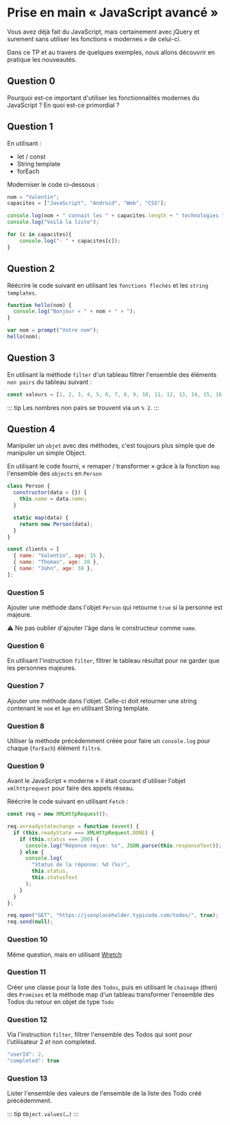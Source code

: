 # Prise en main « JavaScript avancé »

Vous avez déjà fait du JavaScript, mais certainement avec jQuery et surement sans utiliser les fonctions « modernes » de celui-ci.

Dans ce TP et au travers de quelques exemples, nous allons découvrir en pratique les nouveautés.

## Question 0

Pourquoi est-ce important d'utiliser les fonctionnalités modernes du JavaScript ? En quoi est-ce primordial ?

## Question 1

En utilisant :

- let / const
- String template
- forEach

Moderniser le code ci-dessous :

```JavaScript
nom = "Valentin";
capacites = ["JavaScript", "Android", "Web", "CSS"];

console.log(nom + " connait les " + capacites.length + " technologies ");
console.log("Voilà la liste");

for (c in capacites){
    console.log("- " + capacites[c]);
}
```

## Question 2

Réécrire le code suivant en utilisant les `fonctions flechés` et les `string templates`.

```javascript
function hello(nom) {
  console.log("Bonjour « " + nom + " » ");
}

var nom = prompt("Votre nom");
hello(nom);
```

## Question 3

En utilisant la méthode `filter` d'un tableau filtrer l'ensemble des éléments `non pairs` du tableau suivant :

```JavaScript
const valeurs = [1, 2, 3, 4, 5, 6, 7, 8, 9, 10, 11, 12, 13, 14, 15, 16];
```

::: tip
Les nombres non pairs se trouvent via un `% 2`.
:::

## Question 4

Manipuler un `objet` avec des méthodes, c'est toujours plus simple que de manipuler un simple Object.

En utilisant le code fourni, « remaper / transformer » grâce à la fonction `map` l'ensemble des `objects` en `Person`

```javascript
class Person {
  constructor(data = {}) {
    this.name = data.name;
  }

  static map(data) {
    return new Person(data);
  }
}

const clients = [
  { name: "Valentin", age: 15 },
  { name: "Thomas", age: 20 },
  { name: "John", age: 38 },
];
```

### Question 5

Ajouter une méthode dans l'objet `Person` qui retourne `true` si la personne est majeure.

⚠️ Ne pas oublier d'ajouter l'âge dans le constructeur comme `name`.

### Question 6

En utilisant l'instruction `filter`, filtrer le tableau résultat pour ne garder que les personnes majeures.

### Question 7

Ajouter une méthode dans l'objet. Celle-ci doit retourner une string contenant le `nom` et `âge` en utilisant String template.

### Question 8

Utiliser la méthode précédemment créée pour faire un `console.log` pour chaque (`forEach`) élément `filtré`.

### Question 9

Avant le JavaScript « moderne » il était courant d'utiliser l'objet `xmlhttprequest` pour faire des appels réseau.

Réécrire le code suivant en utilisant `Fetch` :

```javascript
const req = new XMLHttpRequest();

req.onreadystatechange = function (event) {
  if (this.readyState === XMLHttpRequest.DONE) {
    if (this.status === 200) {
      console.log("Réponse reçue: %s", JSON.parse(this.responseText));
    } else {
      console.log(
        "Status de la réponse: %d (%s)",
        this.status,
        this.statusText
      );
    }
  }
};

req.open("GET", "https://jsonplaceholder.typicode.com/todos/", true);
req.send(null);
```

### Question 10

Même question, mais en utilisant [Wretch](https://elbywan.github.io/wretch/)

### Question 11

Créer une classe pour la liste des `Todos`, puis en utilisant le `chainage` (then) des `Promises` et la méthode map d'un tableau transformer l'ensemble des Todos du retour en objet de type `Todo`

### Question 12

Via l'instruction `filter`, filtrer l'ensemble des Todos qui sont pour l'utilisateur 2 _et_ non completed.

```JavaScript
"userId": 2,
"completed": true
```

### Question 13

Lister l'ensemble des valeurs de l'ensemble de la liste des Todo créé précédemment.

::: tip
`Object.values(…)`
:::
